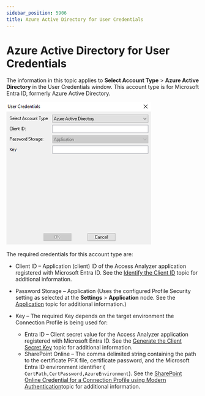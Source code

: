 ```yaml
---
sidebar_position: 5906
title: Azure Active Directory for User Credentials
---
```


# Azure Active Directory for User Credentials

The information in this topic applies to **Select Account Type** > **Azure Active Directory** in the User Credentials window. This account type is for Microsoft Entra ID, formerly Azure Active Directory.

![User Credentials Window - Azure Active Directory](../../../../../../../../static/images/AccessAnalyzer_12.0/Content/Resources/Images/EnterpriseAuditor/Admin/Settings/Connection/EntraID.png "User Credentials Window - Azure Active Directory")

The required credentials for this account type are:

* Client ID – Application (client) ID of the Access Analyzer application registered with Microsoft Entra ID. See the [Identify the Client ID](../../../../../Config/EntraID/Access#Identify "Identify the Client ID") topic for additional information.
* Password Storage – Application (Uses the configured Profile Security setting as selected at the **Settings** > **Application** node. See the [Application](../../Application/Overview "Application") topic for additional information.)
* Key – The required Key depends on the target environment the Connection Profile is being used for:

  * Entra ID – Client secret value for the Access Analyzer application registered with Microsoft Entra ID. See the [Generate the Client Secret Key](../../../../../Config/EntraID/Access#Generate "Generate the Client Secret Key") topic for additional information.
  * SharePoint Online – The comma delimited string containing the path to the certificate PFX file, certificate password, and the Microsoft Entra ID environment identifier ( `CertPath,CertPassword,AzureEnvironment`). See the [SharePoint Online Credential for a Connection Profile using Modern Authentication](../../../DataCollector/SPAA/ConfigureJob#SharePoi "SharePoint Online Credential for a Connection Profile using Modern Authentication")topic for additional information.